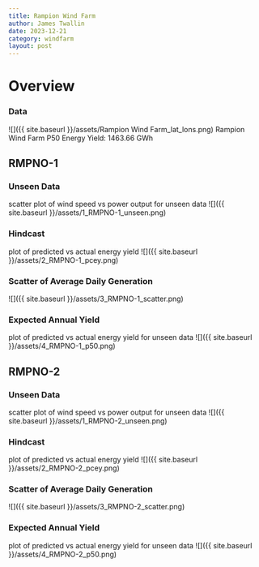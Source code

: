 ```yaml
---
title: Rampion Wind Farm
author: James Twallin
date: 2023-12-21
category: windfarm
layout: post
---
```

# Overview

### Data

![]({{ site.baseurl }}/assets/Rampion Wind Farm_lat_lons.png)
Rampion Wind Farm P50 Energy Yield: 1463.66 GWh

RMPNO-1
-------------
### Unseen Data 
scatter plot of wind speed vs power output for unseen data
![]({{ site.baseurl }}/assets/1_RMPNO-1_unseen.png)
### Hindcast 
plot of predicted vs actual energy yield
![]({{ site.baseurl }}/assets/2_RMPNO-1_pcey.png)
### Scatter of Average Daily Generation 

![]({{ site.baseurl }}/assets/3_RMPNO-1_scatter.png)
### Expected Annual Yield 
plot of predicted vs actual energy yield for unseen data
![]({{ site.baseurl }}/assets/4_RMPNO-1_p50.png)

RMPNO-2
-------------
### Unseen Data 
scatter plot of wind speed vs power output for unseen data
![]({{ site.baseurl }}/assets/1_RMPNO-2_unseen.png)
### Hindcast 
plot of predicted vs actual energy yield
![]({{ site.baseurl }}/assets/2_RMPNO-2_pcey.png)
### Scatter of Average Daily Generation 

![]({{ site.baseurl }}/assets/3_RMPNO-2_scatter.png)
### Expected Annual Yield 
plot of predicted vs actual energy yield for unseen data
![]({{ site.baseurl }}/assets/4_RMPNO-2_p50.png)

